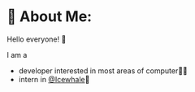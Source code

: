 # 💫 About Me:
Hello everyone! 🤗

I am a 

- developer interested in most areas of computer🧑‍💻
- intern in [@Icewhale](https://github.com/IceWhaleTech)🐳
